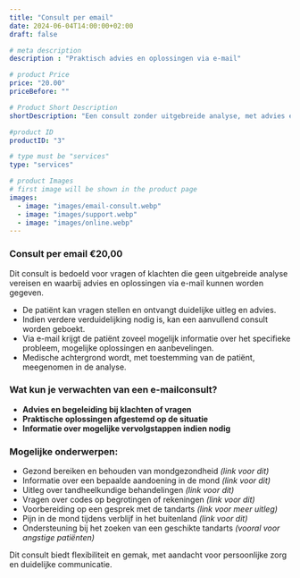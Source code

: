 ```yaml
---
title: "Consult per email"
date: 2024-06-04T14:00:00+02:00
draft: false

# meta description
description : "Praktisch advies en oplossingen via e-mail"

# product Price
price: "20.00"
priceBefore: ""

# Product Short Description
shortDescription: "Een consult zonder uitgebreide analyse, met advies en oplossingen via e-mail."

#product ID
productID: "3"

# type must be "services"
type: "services"

# product Images
# first image will be shown in the product page
images:
  - image: "images/email-consult.webp"
  - image: "images/support.webp"
  - image: "images/online.webp"
---
```


### Consult per email €20,00

Dit consult is bedoeld voor vragen of klachten die geen uitgebreide analyse vereisen en waarbij advies en oplossingen via e-mail kunnen worden gegeven.

- De patiënt kan vragen stellen en ontvangt duidelijke uitleg en advies.
- Indien verdere verduidelijking nodig is, kan een aanvullend consult worden geboekt.
- Via e-mail krijgt de patiënt zoveel mogelijk informatie over het specifieke probleem, mogelijke oplossingen en aanbevelingen.
- Medische achtergrond wordt, met toestemming van de patiënt, meegenomen in de analyse.

### Wat kun je verwachten van een e-mailconsult?

- **Advies en begeleiding bij klachten of vragen**
- **Praktische oplossingen afgestemd op de situatie**
- **Informatie over mogelijke vervolgstappen indien nodig**

### Mogelijke onderwerpen:
- Gezond bereiken en behouden van mondgezondheid *(link voor dit)*
- Informatie over een bepaalde aandoening in de mond *(link voor dit)*
- Uitleg over tandheelkundige behandelingen *(link voor dit)*
- Vragen over codes op begrotingen of rekeningen *(link voor dit)*
- Voorbereiding op een gesprek met de tandarts *(link voor meer uitleg)*
- Pijn in de mond tijdens verblijf in het buitenland *(link voor dit)*
- Ondersteuning bij het zoeken van een geschikte tandarts *(vooral voor angstige patiënten)*

Dit consult biedt flexibiliteit en gemak, met aandacht voor persoonlijke zorg en duidelijke communicatie.
